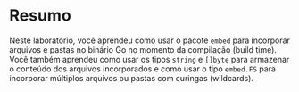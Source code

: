 # Resumo

Neste laboratório, você aprendeu como usar o pacote `embed` para incorporar arquivos e pastas no binário Go no momento da compilação (build time). Você também aprendeu como usar os tipos `string` e `[]byte` para armazenar o conteúdo dos arquivos incorporados e como usar o tipo `embed.FS` para incorporar múltiplos arquivos ou pastas com curingas (wildcards).
